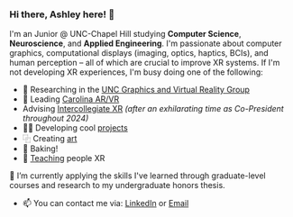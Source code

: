 ### Hi there, Ashley here! 👋

I'm an Junior @ UNC-Chapel Hill studying **Computer Science**, **Neuroscience**, and **Applied Engineering**. I'm passionate about computer graphics, computational displays (imaging, optics, haptics, BCIs), and human perception – all of which are crucial to improve XR systems. If I'm not developing XR experiences, I'm busy doing one of the following:

- 🔭 Researching in the [UNC Graphics and Virtual Reality Group](https://telepresence.web.unc.edu/)
- 🥽 Leading [Carolina AR/VR](https://uncarvr.org/)
- Advising [Intercollegiate XR](https://www.icxr.org/) _(after an exhilarating time as Co-President throughout 2024)_
- 👩‍💻 Developing cool [projects](https://aneall.github.io/projects.html)
- ⿻ Creating [art](https://aneall.github.io/designs.html)
- 🍪 Baking!
- 📖 [Teaching](https://aneall.github.io/teaching.html) people XR

🌱 I’m currently applying the skills I've learned through graduate-level courses and research to my undergraduate honors thesis.
- 📫 You can contact me via: [LinkedIn](https://www.linkedin.com/in/ashley-neall/) or [Email](aneall@unc.edu)
